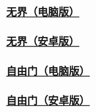 # <a href="https://github.com/fanqiangla/ruanjian/raw/master/u1805.exe">无界（电脑版）</a>
# <a href="https://github.com/fanqiangla/ruanjian/raw/master/um.apk">无界（安卓版）</a>
# <a href="https://github.com/fanqiangla/ruanjian/raw/master/fg764p.exe">自由门（电脑版）</a>
# <a href="https://github.com/fanqiangla/ruanjian/raw/master/fgma.apk">自由门（安卓版）</a>
